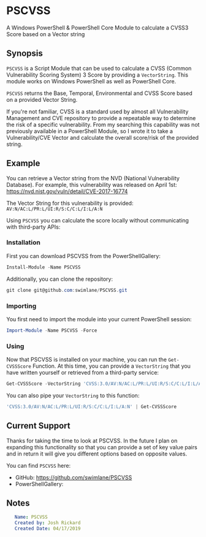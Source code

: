 # PSCVSS

A Windows PowerShell & PowerShell Core Module to calculate a CVSS3 Score based on a Vector string

## Synopsis

`PSCVSS` is a Script Module that can be used to calculate a CVSS (Common Vulnerability Scoring System) 3 Score by providing a `VectorString`.  This module works on Windows PowerShell as well as PowerShell Core.

`PSCVSS` returns the Base, Temporal, Environmental and CVSS Score based on a provided Vector String.

If you're not familiar, CVSS is a standard used by almost all Vulnerability Management and CVE repository to provide a repeatable way to determine the risk of a specific vulnerability.  From my searching this capability was not previously available in a PowerShell Module, so I wrote it to take a Vulnerability/CVE Vector and calculate the overall score/risk of the provided string.

## Example

You can retrieve a Vector string from the NVD (National Vulnerability Database).  For example, this vulnerability was released on April 1st: https://nvd.nist.gov/vuln/detail/CVE-2017-16774

The Vector String for this vulnerability is provided: `AV:N/AC:L/PR:L/UI:R/S:C/C:L/I:L/A:N`

Using `PSCVSS` you can calculate the score locally without communicating with third-party APIs:

### Installation

First you can download PSCVSS from the PowerShellGallery:

```powershell
Install-Module -Name PSCVSS
```

Additionally, you can clone the repository:

```powershell
git clone git@github.com:swimlane/PSCVSS.git
```

### Importing

You first need to import the module into your current PowerShell session:

```powershell
Import-Module -Name PSCVSS -Force
```

### Using

Now that PSCVSS is installed on your machine, you can run the `Get-CVSSScore` Function.  At this time, you can provide a `VectorString` that you have written yourself or retrieved from a third-party service:

```powershell
Get-CVSSScore -VectorString 'CVSS:3.0/AV:N/AC:L/PR:L/UI:R/S:C/C:L/I:L/A:N'
```

You can also pipe your `VectorString` to this function:

```powershell
'CVSS:3.0/AV:N/AC:L/PR:L/UI:R/S:C/C:L/I:L/A:N' | Get-CVSSScore
```

## Current Support

Thanks for taking the time to look at PSCVSS.  In the future I plan on expanding this functionality so that you can provide a set of key value pairs and in return it will give you different options based on opposite values.

You can find `PSCVSS` here:

* GitHub: https://github.com/swimlane/PSCVSS
* PowerShellGallery: 


## Notes
```yaml
   Name: PSCVSS
   Created by: Josh Rickard
   Created Date: 04/17/2019
```